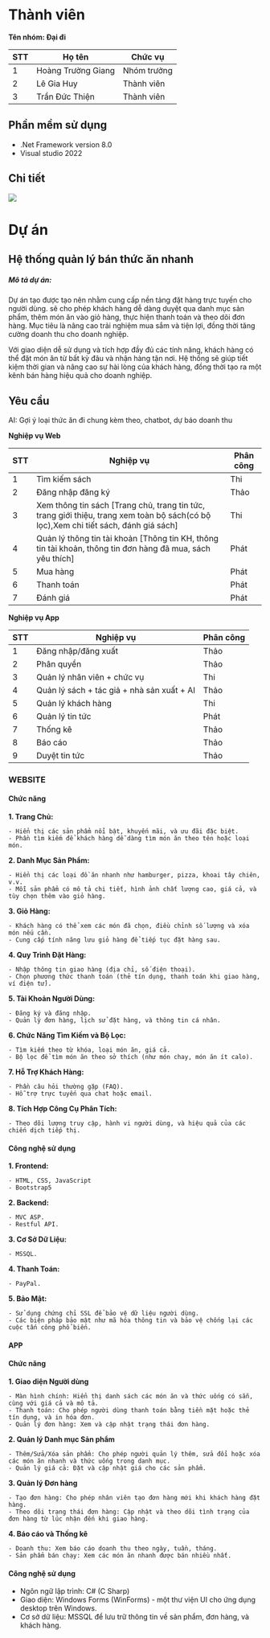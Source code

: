 # Thành viên
**Tên nhóm: Đại đi**
  
| STT      | Họ tên      | Chức vụ      |
| ------------- | ------------- | ------------- |
| 1 | Hoàng Trường Giang | Nhóm trưởng |
| 2 | Lê Gia Huy | Thành viên |
| 3 | Trần Đức Thiện | Thành viên |

## Phần mềm sử dụng 
 - .Net Framework version 8.0
 - Visual studio 2022

## Chi tiết
<img src="https://i.imgur.com/FehXExF.jpg">

# Dự án

## Hệ thống quản lý bán thức ăn nhanh

<h5>Mô tả dự án: </h5>
<p>Dự án tạo được tạo nên nhằm cung cấp nền tảng đặt hàng trực tuyến cho người dùng. sẽ cho phép khách hàng dễ dàng duyệt qua danh mục sản phẩm, thêm món ăn vào giỏ hàng, thực hiện thanh toán và theo dõi đơn hàng. Mục tiêu là nâng cao trải nghiệm mua sắm và tiện lợi, đồng thời tăng cường doanh thu cho doanh nghiệp.</p>

<p>Với giao diện dễ sử dụng và tích hợp đầy đủ các tính năng, khách hàng có thể đặt món ăn từ bất kỳ đâu và nhận hàng tận nơi. Hệ thống sẽ giúp tiết kiệm thời gian và nâng cao sự hài lòng của khách hàng, đồng thời tạo ra một kênh bán hàng hiệu quả cho doanh nghiệp.</p>

## Yêu cầu 
AI: Gợi ý loại thức ăn đi chung kèm theo, chatbot, dự báo doanh thu

**Nghiệp vụ Web**

| STT | Nghiệp vụ | Phân công  |
|----------------|--------------------|--------------------|
|  1  |  Tìm kiếm sách |   Thi  |
|  2  |  Đăng nhập đăng ký |  Thảo  |
|  3  |  Xem thông tin sách [Trang chủ, trang tin tức, trang giới thiệu, trang xem toàn bộ sách(có bộ lọc),Xem chi tiết sách, đánh giá sách]  |   Thi  |
|  4  |  Quản lý thông tin tài khoản [Thông tin KH, thông tin tài khoản, thông tin đơn hàng đã mua, sách yêu thích] |  Phát  |
|  5  |  Mua hàng  |  Phát  |
|  6 |  Thanh toán |  Phát  |
|  7 |  Đánh giá |  Phát  |


**Nghiệp vụ App**

| STT | Nghiệp vụ | Phân công  |
|----------------|--------------------|--------------------|
|  1  |  Đăng nhập/đăng xuất |   Thảo  |
|  2  | Phân quyền  |  Thảo |
|  3  |  Quản lý nhân viên +  chức vụ  |   Thi  |
|  4  |  Quản lý sách + tác giả + nhà sản xuất + AI|   Thảo  |
|  5  |  Quản lý khách hàng |  Thi  |
|  6  |   Quản lý tin tức |  Phát  |
|  7  |   Thống kê |  Thảo  |
|  8  |   Báo cáo |  Thảo  |
|  9  |  Duyệt tin tức|  Thảo  |

### WEBSITE

#### Chức năng

**1. Trang Chủ:**

	- Hiển thị các sản phẩm nổi bật, khuyến mãi, và ưu đãi đặc biệt.
	- Phần tìm kiếm để khách hàng dễ dàng tìm món ăn theo tên hoặc loại món.
  
**2. Danh Mục Sản Phẩm:**

	- Hiển thị các loại đồ ăn nhanh như hamburger, pizza, khoai tây chiên, v.v.
	- Mỗi sản phẩm có mô tả chi tiết, hình ảnh chất lượng cao, giá cả, và tùy chọn thêm vào giỏ hàng.

**3. Giỏ Hàng:**

	- Khách hàng có thể xem các món đã chọn, điều chỉnh số lượng và xóa món nếu cần.
	- Cung cấp tính năng lưu giỏ hàng để tiếp tục đặt hàng sau.

**4. Quy Trình Đặt Hàng:**

	- Nhập thông tin giao hàng (địa chỉ, số điện thoại).
	- Chọn phương thức thanh toán (thẻ tín dụng, thanh toán khi giao hàng, ví điện tử).

**5. Tài Khoản Người Dùng:**

	- Đăng ký và đăng nhập.
	- Quản lý đơn hàng, lịch sử đặt hàng, và thông tin cá nhân.

**6. Chức Năng Tìm Kiếm và Bộ Lọc:**

	- Tìm kiếm theo từ khóa, loại món ăn, giá cả.
	- Bộ lọc để tìm món ăn theo sở thích (như món chay, món ăn ít calo).

**7. Hỗ Trợ Khách Hàng:**

	- Phần câu hỏi thường gặp (FAQ).
	- Hỗ trợ trực tuyến qua chat hoặc email.

**8. Tích Hợp Công Cụ Phân Tích:**

	- Theo dõi lượng truy cập, hành vi người dùng, và hiệu quả của các chiến dịch tiếp thị.

#### Công nghệ sử dụng

**1. Frontend:**

	- HTML, CSS, JavaScript
	- Bootstrap5

**2. Backend:**

	- MVC ASP.
	- Restful API.

**3. Cơ Sở Dữ Liệu:**

	- MSSQL.

**4. Thanh Toán:**

	- PayPal.

**5. Bảo Mật:**

	- Sử dụng chứng chỉ SSL để bảo vệ dữ liệu người dùng.
	- Các biện pháp bảo mật như mã hóa thông tin và bảo vệ chống lại các cuộc tấn công phổ biến.

#### APP

#### Chức năng

**1. Giao diện Người dùng**

	- Màn hình chính: Hiển thị danh sách các món ăn và thức uống có sẵn, cùng với giá cả và mô tả.
	- Thanh toán: Cho phép người dùng thanh toán bằng tiền mặt hoặc thẻ tín dụng, và in hóa đơn.
	- Quản lý đơn hàng: Xem và cập nhật trạng thái đơn hàng.
**2. Quản lý Danh mục Sản phẩm**

	- Thêm/Sửa/Xóa sản phẩm: Cho phép người quản lý thêm, sửa đổi hoặc xóa các món ăn nhanh và thức uống trong danh mục.
	- Quản lý giá cả: Đặt và cập nhật giá cho các sản phẩm.
**3. Quản lý Đơn hàng**

	- Tạo đơn hàng: Cho phép nhân viên tạo đơn hàng mới khi khách hàng đặt hàng.
	- Theo dõi trạng thái đơn hàng: Cập nhật và theo dõi tình trạng của đơn hàng từ lúc nhận đến khi giao hàng.
**4. Báo cáo và Thống kê**

	- Doanh thu: Xem báo cáo doanh thu theo ngày, tuần, tháng.
	- Sản phẩm bán chạy: Xem các món ăn nhanh được bán nhiều nhất.

#### Công nghệ sử dụng

- Ngôn ngữ lập trình: C# (C Sharp)
- Giao diện: Windows Forms (WinForms) - một thư viện UI cho ứng dụng desktop trên Windows.
- Cơ sở dữ liệu: MSSQL để lưu trữ thông tin về sản phẩm, đơn hàng, và khách hàng.
